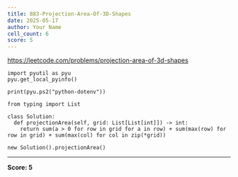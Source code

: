 ```yaml
---
title: 883-Projection-Area-Of-3D-Shapes
date: 2025-05-17
author: Your Name
cell_count: 6
score: 5
---
```


https://leetcode.com/problems/projection-area-of-3d-shapes


```
import pyutil as pyu
pyu.get_local_pyinfo()
```


```
print(pyu.ps2("python-dotenv"))
```


```
from typing import List
```


```
class Solution:
  def projectionArea(self, grid: List[List[int]]) -> int:
    return sum(a > 0 for row in grid for a in row) + sum(max(row) for row in grid) + sum(max(col) for col in zip(*grid))
```


```
new Solution().projectionArea()
```


---
**Score: 5**